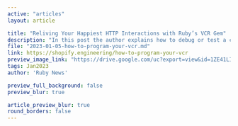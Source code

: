 ```yaml
---
active: "articles"
layout: article

title: "Reliving Your Happiest HTTP Interactions with Ruby’s VCR Gem"
description: "In this post the author explains how to debug or test a complicated or involved set of remote API operations."
file: "2023-01-05-how-to-program-your-vcr.md"
link: https://shopify.engineering/how-to-program-your-vcr 
preview_image_link: "https://drive.google.com/uc?export=view&id=1ZE41LIx5in0Iw0qR32G7S0jPOeRSkrMF"
tags: Jan2023
author: 'Ruby News'

preview_full_background: false
preview_blur: true

article_preview_blur: true
round_borders: false
---
```

